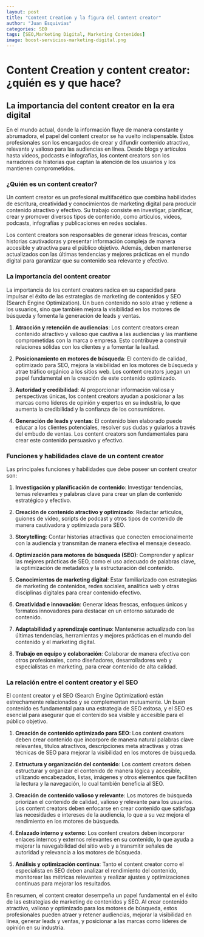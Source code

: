 ```yaml
---
layout: post
title: "Content Creation y la figura del Content creator"
author: "Juan Esquivias"
categories: SEO
tags: [SEO,Marketing Digital, Marketing Contenidos]
image: boost-servicios-marketing-digital.png
---
```

# Content Creation y content creator: ¿quién es y que hace?

## La importancia del content creator en la era digital

En el mundo actual, donde la información fluye de manera constante y abrumadora, el papel del content creator se ha vuelto indispensable. Estos profesionales son los encargados de crear y difundir contenido atractivo, relevante y valioso para las audiencias en línea. Desde blogs y artículos hasta videos, podcasts e infografías, los content creators son los narradores de historias que captan la atención de los usuarios y los mantienen comprometidos.

### ¿Quién es un content creator?

Un content creator es un profesional multifacético que combina habilidades de escritura, creatividad y conocimientos de marketing digital para producir contenido atractivo y efectivo. Su trabajo consiste en investigar, planificar, crear y promover diversos tipos de contenido, como artículos, videos, podcasts, infografías y publicaciones en redes sociales.

Los content creators son responsables de generar ideas frescas, contar historias cautivadoras y presentar información compleja de manera accesible y atractiva para el público objetivo. Además, deben mantenerse actualizados con las últimas tendencias y mejores prácticas en el mundo digital para garantizar que su contenido sea relevante y efectivo.

### La importancia del content creator

La importancia de los content creators radica en su capacidad para impulsar el éxito de las estrategias de marketing de contenidos y SEO (Search Engine Optimization). Un buen contenido no solo atrae y retiene a los usuarios, sino que también mejora la visibilidad en los motores de búsqueda y fomenta la generación de leads y ventas.

1. **Atracción y retención de audiencias**: Los content creators crean contenido atractivo y valioso que cautiva a las audiencias y las mantiene comprometidas con la marca o empresa. Esto contribuye a construir relaciones sólidas con los clientes y a fomentar la lealtad.

2. **Posicionamiento en motores de búsqueda**: El contenido de calidad, optimizado para SEO, mejora la visibilidad en los motores de búsqueda y atrae tráfico orgánico a los sitios web. Los content creators juegan un papel fundamental en la creación de este contenido optimizado.

3. **Autoridad y credibilidad**: Al proporcionar información valiosa y perspectivas únicas, los content creators ayudan a posicionar a las marcas como líderes de opinión y expertos en su industria, lo que aumenta la credibilidad y la confianza de los consumidores.

4. **Generación de leads y ventas**: El contenido bien elaborado puede educar a los clientes potenciales, resolver sus dudas y guiarlos a través del embudo de ventas. Los content creators son fundamentales para crear este contenido persuasivo y efectivo.

### Funciones y habilidades clave de un content creator

Las principales funciones y habilidades que debe poseer un content creator son:

1. **Investigación y planificación de contenido**: Investigar tendencias, temas relevantes y palabras clave para crear un plan de contenido estratégico y efectivo.

2. **Creación de contenido atractivo y optimizado**: Redactar artículos, guiones de video, scripts de podcast y otros tipos de contenido de manera cautivadora y optimizada para SEO.

3. **Storytelling**: Contar historias atractivas que conecten emocionalmente con la audiencia y transmitan de manera efectiva el mensaje deseado.

4. **Optimización para motores de búsqueda (SEO)**: Comprender y aplicar las mejores prácticas de SEO, como el uso adecuado de palabras clave, la optimización de metadatos y la estructuración del contenido.

5. **Conocimientos de marketing digital**: Estar familiarizado con estrategias de marketing de contenidos, redes sociales, analítica web y otras disciplinas digitales para crear contenido efectivo.

6. **Creatividad e innovación**: Generar ideas frescas, enfoques únicos y formatos innovadores para destacar en un entorno saturado de contenido.

7. **Adaptabilidad y aprendizaje continuo**: Mantenerse actualizado con las últimas tendencias, herramientas y mejores prácticas en el mundo del contenido y el marketing digital.

8. **Trabajo en equipo y colaboración**: Colaborar de manera efectiva con otros profesionales, como diseñadores, desarrolladores web y especialistas en marketing, para crear contenido de alta calidad.

### La relación entre el content creator y el SEO

El content creator y el SEO (Search Engine Optimization) están estrechamente relacionados y se complementan mutuamente. Un buen contenido es fundamental para una estrategia de SEO exitosa, y el SEO es esencial para asegurar que el contenido sea visible y accesible para el público objetivo.

1. **Creación de contenido optimizado para SEO**: Los content creators deben crear contenido que incorpore de manera natural palabras clave relevantes, títulos atractivos, descripciones meta atractivas y otras técnicas de SEO para mejorar la visibilidad en los motores de búsqueda.

2. **Estructura y organización del contenido**: Los content creators deben estructurar y organizar el contenido de manera lógica y accesible, utilizando encabezados, listas, imágenes y otros elementos que faciliten la lectura y la navegación, lo cual también beneficia al SEO.

3. **Creación de contenido valioso y relevante**: Los motores de búsqueda priorizan el contenido de calidad, valioso y relevante para los usuarios. Los content creators deben enfocarse en crear contenido que satisfaga las necesidades e intereses de la audiencia, lo que a su vez mejora el rendimiento en los motores de búsqueda.

4. **Enlazado interno y externo**: Los content creators deben incorporar enlaces internos y externos relevantes en su contenido, lo que ayuda a mejorar la navegabilidad del sitio web y a transmitir señales de autoridad y relevancia a los motores de búsqueda.

5. **Análisis y optimización continua**: Tanto el content creator como el especialista en SEO deben analizar el rendimiento del contenido, monitorear las métricas relevantes y realizar ajustes y optimizaciones continuas para mejorar los resultados.

En resumen, el content creator desempeña un papel fundamental en el éxito de las estrategias de marketing de contenidos y SEO. Al crear contenido atractivo, valioso y optimizado para los motores de búsqueda, estos profesionales pueden atraer y retener audiencias, mejorar la visibilidad en línea, generar leads y ventas, y posicionar a las marcas como líderes de opinión en su industria.
